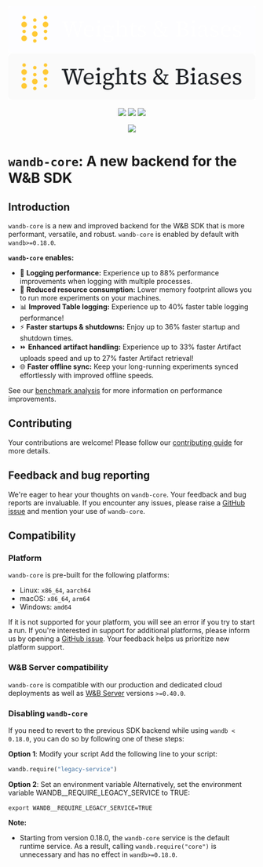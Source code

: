 <p align="center">
  <img src="../assets/logo-dark.svg#gh-dark-mode-only" width="600" alt="Weights & Biases" />
  <img src="../assets/logo-light.svg#gh-light-mode-only" width="600" alt="Weights & Biases" />
</p>

<p align='center'>
<a href="https://pypi.org/project/wandb-core/"><img src="https://img.shields.io/pypi/v/wandb" /></a>
<a href="https://app.circleci.com/pipelines/github/wandb/core"><img src="https://img.shields.io/circleci/build/github/wandb/wandb/main" /></a>
<a href="https://app.codecov.io/gh/wandb/wandb/tree/main/core"><img src="https://img.shields.io/codecov/c/gh/wandb/wandb" /></a>
</p>
<p align='center'>
<a href="https://colab.research.google.com/github/wandb/examples/blob/master/colabs/intro/Intro_to_Weights_%26_Biases.ipynb"><img src="https://colab.research.google.com/assets/colab-badge.svg" /></a>
</p>

# `wandb-core`: A new backend for the W&B SDK

## Introduction

`wandb-core` is a new and improved backend for the W&B SDK that is more performant, versatile, and robust. `wandb-core` is enabled by default with `wandb>=0.18.0`.

**`wandb-core` enables:**

* 🚀 **Logging performance:** Experience up to 88% performance improvements when logging with multiple processes.
* 🤏 **Reduced resource consumption:** Lower memory footprint allows you to run more experiments on your machines.
* 📊 **Improved Table logging:** Experience up to 40% faster table logging performance!
* ⚡ **Faster startups & shutdowns:** Enjoy up to 36% faster startup and shutdown times.
* ⏩ **Enhanced artifact handling:** Experience up to 33% faster Artifact uploads speed and up to 27% faster Artifact retrieval!
* 🌐 **Faster offline sync:** Keep your long-running experiments synced effortlessly with improved offline speeds.

See our [benchmark analysis](https://github.com/wandb/wandb/blob/main/tools/bench/bench.md) for more information on performance improvements.

## Contributing
Your contributions are welcome! Please follow our [contributing guide](https://github.com/wandb/wandb/blob/main/CONTRIBUTING.md) for more details.

## Feedback and bug reporting
We're eager to hear your thoughts on `wandb-core`. Your feedback and bug reports are invaluable. If you encounter any issues, please raise a [GitHub issue](https://github.com/wandb/wandb/issues/new/choose) and mention your use of `wandb-core`.

## Compatibility

### Platform

`wandb-core` is pre-built for the following platforms:

- Linux: `x86_64`, `aarch64`
- macOS: `x86_64`, `arm64`
- Windows: `amd64`

If it is not supported for your platform, you will see an error if you try to start a run. If you're interested in support for additional platforms, please inform us by opening a [GitHub issue](https://github.com/wandb/wandb/issues/new/choose). Your feedback helps us prioritize new platform support.

### W&B Server compatibility

`wandb-core` is compatible with our production and dedicated cloud deployments as well as
[W&B Server](https://docs.wandb.ai/guides/hosting) versions `>=0.40.0`.

### Disabling `wandb-core`

If you need to revert to the previous SDK backend while using `wandb < 0.18.0`, you can do so by following one of these steps:

**Option 1**: Modify your script Add the following line to your script:
```python
wandb.require("legacy-service")
```
**Option 2**: Set an environment variable Alternatively, set the environment variable WANDB__REQUIRE_LEGACY_SERVICE to TRUE:

```shell
export WANDB__REQUIRE_LEGACY_SERVICE=TRUE
```
**Note:**
* Starting from version 0.18.0, the `wandb-core` service is the default runtime service. As a result, calling `wandb.require("core")` is unnecessary and has no effect in `wandb>=0.18.0`.
